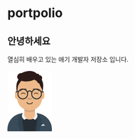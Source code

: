 # portpolio
## 안녕하세요
열심히 배우고 있는 애기 개발자 저장소 입니다.<br>
<br>
<img src="/img/my_avatar.png" width="100px"> 
